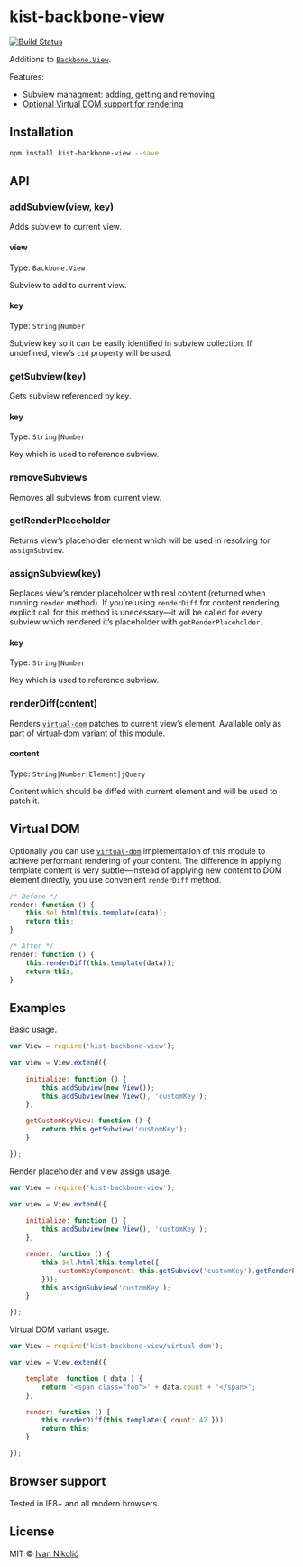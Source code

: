 # kist-backbone-view

[![Build Status][ci-img]][ci]

Additions to [`Backbone.View`][backbone-view].

Features:

* Subview managment: adding, getting and removing
* [Optional Virtual DOM support for rendering][virtual-dom-explanation]

## Installation

```sh
npm install kist-backbone-view --save
```

## API

### addSubview(view, key)

Adds subview to current view.

#### view

Type: `Backbone.View`

Subview to add to current view.

#### key

Type: `String|Number`

Subview key so it can be easily identified in subview collection. If undefined, 
view’s `cid` property will be used.

### getSubview(key)

Gets subview referenced by key.

#### key

Type: `String|Number`

Key which is used to reference subview.

### removeSubviews

Removes all subviews from current view.

### getRenderPlaceholder

Returns view’s placeholder element which will be used in resolving for
`assignSubview`.

### assignSubview(key)

Replaces view’s render placeholder with real content (returned when running
`render` method). If you’re using `renderDiff` for content rendering, explicit
call for this method is unecessary—it will be called for every subview which
rendered it’s placeholder with `getRenderPlaceholder`.

#### key

Type: `String|Number`

Key which is used to reference subview.

### renderDiff(content)

Renders [`virtual-dom`][virtual-dom] patches to current view’s element. Available 
only as part of [virtual-dom variant of this module][virtual-dom-variant].

#### content

Type: `String|Number|Element|jQuery`

Content which should be diffed with current element and will be used to patch it.

## Virtual DOM

Optionally you can use [`virtual-dom`][virtual-dom] implementation of this module 
to achieve performant rendering of your content. The difference in applying 
template content is very subtle—instead of applying new content to DOM element
directly, you use convenient `renderDiff` method.

```js
/* Before */
render: function () {
	this.$el.html(this.template(data));
	return this;
}

/* After */
render: function () {
	this.renderDiff(this.template(data));
	return this;
}
```

## Examples

Basic usage.

```js
var View = require('kist-backbone-view');

var view = View.extend({
		
	initialize: function () {
		this.addSubview(new View());
		this.addSubview(new View(), 'customKey');
	},

	getCustomKeyView: function () {
		return this.getSubview('customKey');
	}

});
```

Render placeholder and view assign usage.

```js
var View = require('kist-backbone-view');

var view = View.extend({
		
	initialize: function () {
		this.addSubview(new View(), 'customKey');
	},

	render: function () {
		this.$el.html(this.template({
			customKeyComponent: this.getSubview('customKey').getRenderPlaceholder()
		}));
		this.assignSubview('customKey');
	}

});
```

Virtual DOM variant usage.

```js
var View = require('kist-backbone-view/virtual-dom');

var view = View.extend({

	template: function ( data ) {
		return '<span class="foo">' + data.count + '</span>';
	},

	render: function () {
		this.renderDiff(this.template({ count: 42 }));
		return this;
	}

});
```

## Browser support

Tested in IE8+ and all modern browsers.

## License

MIT © [Ivan Nikolić](http://ivannikolic.com)

[ci]: https://travis-ci.org/niksy/kist-backbone-view
[ci-img]: https://img.shields.io/travis/niksy/kist-backbone-view/master.svg
[virtual-dom-explanation]: #virtual-dom
[virtual-dom]: https://github.com/Matt-Esch/virtual-dom
[virtual-dom-variant]: https://github.com/niksy/kist-backbone-view/blob/master/virtual-dom.js
[backbone-view]: http://backbonejs.org/#View
